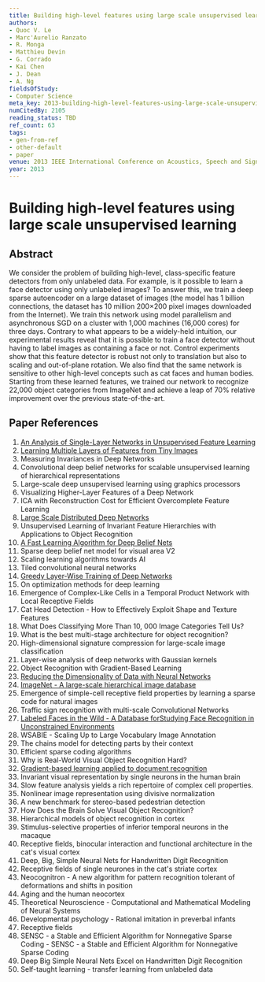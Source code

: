 ```yaml
---
title: Building high-level features using large scale unsupervised learning
authors:
- Quoc V. Le
- Marc'Aurelio Ranzato
- R. Monga
- Matthieu Devin
- G. Corrado
- Kai Chen
- J. Dean
- A. Ng
fieldsOfStudy:
- Computer Science
meta_key: 2013-building-high-level-features-using-large-scale-unsupervised-learning
numCitedBy: 2105
reading_status: TBD
ref_count: 63
tags:
- gen-from-ref
- other-default
- paper
venue: 2013 IEEE International Conference on Acoustics, Speech and Signal Processing
year: 2013
---
```


# Building high-level features using large scale unsupervised learning

## Abstract

We consider the problem of building high-level, class-specific feature detectors from only unlabeled data. For example, is it possible to learn a face detector using only unlabeled images? To answer this, we train a deep sparse autoencoder on a large dataset of images (the model has 1 billion connections, the dataset has 10 million 200×200 pixel images downloaded from the Internet). We train this network using model parallelism and asynchronous SGD on a cluster with 1,000 machines (16,000 cores) for three days. Contrary to what appears to be a widely-held intuition, our experimental results reveal that it is possible to train a face detector without having to label images as containing a face or not. Control experiments show that this feature detector is robust not only to translation but also to scaling and out-of-plane rotation. We also find that the same network is sensitive to other high-level concepts such as cat faces and human bodies. Starting from these learned features, we trained our network to recognize 22,000 object categories from ImageNet and achieve a leap of 70% relative improvement over the previous state-of-the-art.

## Paper References

1. [An Analysis of Single-Layer Networks in Unsupervised Feature Learning](2011-an-analysis-of-single-layer-networks-in-unsupervised-feature-learning)
2. [Learning Multiple Layers of Features from Tiny Images](2009-learning-multiple-layers-of-features-from-tiny-images)
3. Measuring Invariances in Deep Networks
4. Convolutional deep belief networks for scalable unsupervised learning of hierarchical representations
5. Large-scale deep unsupervised learning using graphics processors
6. Visualizing Higher-Layer Features of a Deep Network
7. ICA with Reconstruction Cost for Efficient Overcomplete Feature Learning
8. [Large Scale Distributed Deep Networks](2012-large-scale-distributed-deep-networks)
9. Unsupervised Learning of Invariant Feature Hierarchies with Applications to Object Recognition
10. [A Fast Learning Algorithm for Deep Belief Nets](2006-a-fast-learning-algorithm-for-deep-belief-nets)
11. Sparse deep belief net model for visual area V2
12. Scaling learning algorithms towards AI
13. Tiled convolutional neural networks
14. [Greedy Layer-Wise Training of Deep Networks](2006-greedy-layer-wise-training-of-deep-networks)
15. On optimization methods for deep learning
16. Emergence of Complex-Like Cells in a Temporal Product Network with Local Receptive Fields
17. Cat Head Detection - How to Effectively Exploit Shape and Texture Features
18. What Does Classifying More Than 10, 000 Image Categories Tell Us?
19. What is the best multi-stage architecture for object recognition?
20. High-dimensional signature compression for large-scale image classification
21. Layer-wise analysis of deep networks with Gaussian kernels
22. Object Recognition with Gradient-Based Learning
23. [Reducing the Dimensionality of Data with Neural Networks](2006-reducing-the-dimensionality-of-data-with-neural-networks)
24. [ImageNet - A large-scale hierarchical image database](2009-imagenet-a-large-scale-hierarchical-image-database)
25. Emergence of simple-cell receptive field properties by learning a sparse code for natural images
26. Traffic sign recognition with multi-scale Convolutional Networks
27. [Labeled Faces in the Wild - A Database forStudying Face Recognition in Unconstrained Environments](2008-labeled-faces-in-the-wild-a-database-forstudying-face-recognition-in-unconstrained-environments)
28. WSABIE - Scaling Up to Large Vocabulary Image Annotation
29. The chains model for detecting parts by their context
30. Efficient sparse coding algorithms
31. Why is Real-World Visual Object Recognition Hard?
32. [Gradient-based learning applied to document recognition](1998-lenet5.md)
33. Invariant visual representation by single neurons in the human brain
34. Slow feature analysis yields a rich repertoire of complex cell properties.
35. Nonlinear image representation using divisive normalization
36. A new benchmark for stereo-based pedestrian detection
37. How Does the Brain Solve Visual Object Recognition?
38. Hierarchical models of object recognition in cortex
39. Stimulus-selective properties of inferior temporal neurons in the macaque
40. Receptive fields, binocular interaction and functional architecture in the cat's visual cortex
41. Deep, Big, Simple Neural Nets for Handwritten Digit Recognition
42. Receptive fields of single neurones in the cat's striate cortex
43. Neocognitron - A new algorithm for pattern recognition tolerant of deformations and shifts in position
44. Aging and the human neocortex
45. Theoretical Neuroscience - Computational and Mathematical Modeling of Neural Systems
46. Developmental psychology - Rational imitation in preverbal infants
47. Receptive fields
48. SENSC - a Stable and Efficient Algorithm for Nonnegative Sparse Coding - SENSC - a Stable and Efficient Algorithm for Nonnegative Sparse Coding
49. Deep Big Simple Neural Nets Excel on Handwritten Digit Recognition
50. Self-taught learning - transfer learning from unlabeled data
